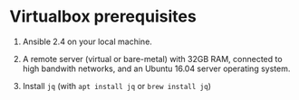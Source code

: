 # Virtualbox prerequisites

1. Ansible 2.4 on your local machine.

2. A remote server (virtual or bare-metal) with 32GB RAM, connected to high
   bandwith networks, and an Ubuntu 16.04 server operating system.

3. Install `jq` (with `apt install jq` or `brew install jq`)
